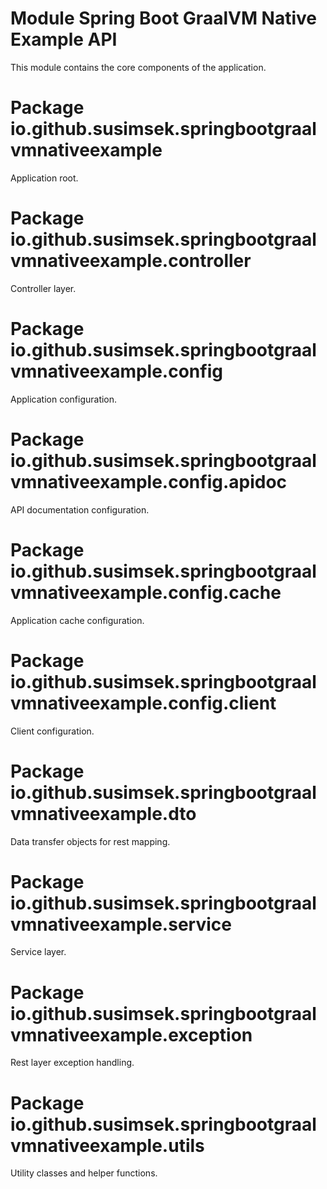 # Module Spring Boot GraalVM Native Example API

This module contains the core components of the application.

# Package io.github.susimsek.springbootgraalvmnativeexample

Application root.

# Package io.github.susimsek.springbootgraalvmnativeexample.controller

Controller layer.

# Package io.github.susimsek.springbootgraalvmnativeexample.config

Application configuration.

# Package io.github.susimsek.springbootgraalvmnativeexample.config.apidoc

API documentation configuration.

# Package io.github.susimsek.springbootgraalvmnativeexample.config.cache

Application cache configuration.

# Package io.github.susimsek.springbootgraalvmnativeexample.config.client

Client configuration.

# Package io.github.susimsek.springbootgraalvmnativeexample.dto

Data transfer objects for rest mapping.

# Package io.github.susimsek.springbootgraalvmnativeexample.service

Service layer.

# Package io.github.susimsek.springbootgraalvmnativeexample.exception

Rest layer exception handling.

# Package io.github.susimsek.springbootgraalvmnativeexample.utils

Utility classes and helper functions.

